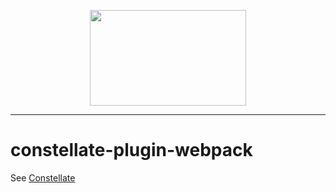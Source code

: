 <p align="center">
  <img src="https://cdn.jsdelivr.net/gh/constellators/constellate@8e303aad/assets/logo-full.png" width="250" height="152.84" />
</p>

<hr />

# constellate-plugin-webpack

See [Constellate](https://github.com/constellators/constellate)

